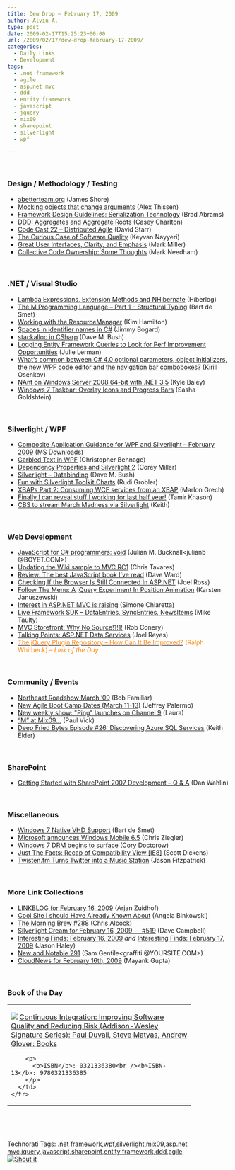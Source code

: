 ```yaml
---
title: Dew Drop – February 17, 2009
author: Alvin A.
type: post
date: 2009-02-17T15:25:23+00:00
url: /2009/02/17/dew-drop-february-17-2009/
categories:
  - Daily Links
  - Development
tags:
  - .net framework
  - agile
  - asp.net mvc
  - ddd
  - entity framework
  - javascript
  - jquery
  - mix09
  - sharepoint
  - silverlight
  - wpf

---
```

&#160;

### Design / Methodology / Testing

  * [abetterteam.org][1] (James Shore)
  * [Mocking objects that change arguments][2] (Alex Thissen)
  * [Framework Design Guidelines: Serialization Technology][3] (Brad Abrams)
  * [DDD: Aggregates and Aggregate Roots][4] (Casey Charlton)
  * [Code Cast 22 – Distributed Agile][5] (David Starr)
  * [The Curious Case of Software Quality][6] (Keyvan Nayyeri)
  * [Great User Interfaces, Clarity, and Emphasis][7] (Mark Miller)
  * [Collective Code Ownership: Some Thoughts][8] (Mark Needham)

&#160;

### .NET / Visual Studio

  * [Lambda Expressions, Extension Methods and NHibernate][9] (Hiberlog)
  * [The M Programming Language – Part 1 – Structural Typing][10] (Bart de Smet)
  * [Working with the ResourceManager][11] (Kim Hamilton)
  * [Spaces in identifier names in C#][12] (Jimmy Bogard)
  * [stackalloc in CSharp][13] (Dave M. Bush)
  * [Logging Entity Framework Queries to Look for Perf Improvement Opportunities][14] (Julie Lerman)
  * [What&#8217;s common between C# 4.0 optional parameters, object initializers, the new WPF code editor and the navigation bar comboboxes?][15] (Kirill Osenkov)
  * [NAnt on Windows Server 2008 64-bit with .NET 3.5][16] (Kyle Baley)
  * [Windows 7 Taskbar: Overlay Icons and Progress Bars][17] (Sasha Goldshtein)

&#160;

### Silverlight / WPF

  * [Composite Application Guidance for WPF and Silverlight &#8211; February 2009][18] (MS Downloads)
  * [Garbled Text in WPF][19] (Christopher Bennage)
  * [Dependency Properties and Silverlight 2][20] (Corey Miller)
  * [Silverlight &#8211; Databinding][21] (Dave M. Bush)
  * [Fun with Silverlight Toolkit Charts][22] (Rudi Grobler)
  * [XBAPs Part 2: Consuming WCF services from an XBAP][23] (Marlon Grech)
  * [Finally I can reveal stuff I working for last half year!][24] (Tamir Khason)
  * [CBS to stream March Madness via Silverlight][25] (Keith)

&#160;

### Web Development

  * [JavaScript for C# programmers: void][26] (Julian M. Bucknall<julianb @BOYET.COM>)
  * [Updating the Wiki sample to MVC RC1][27] (Chris Tavares)
  * [Review: The best JavaScript book I’ve read][28] (Dave Ward)
  * [Checking If the Browser Is Still Connected In ASP.NET][29] (Joel Ross)
  * [Follow The Menu: A jQuery Experiment In Position Animation][30] (Karsten Januszewski)
  * [Interest in ASP.NET MVC is raising][31] (Simone Chiaretta)
  * [Live Framework SDK – DataEntries, SyncEntries, NewsItems][32] (Mike Taulty)
  * [MVC Storefront: Why No Source!1!1!][33] (Rob Conery)
  * [Talking Points: ASP.NET Data Services][34] (Joel Reyes)
  * [<font color="#ff8000">The jQuery Plugin Repository &#8211; How Can It Be Improved?</font>][35] <font color="#ff8000">(Ralph Whitbeck)<em> – Link of the Day</em></font>

&#160;

### Community / Events

  * [Northeast Roadshow March &#8217;09][36] (Bob Familiar)
  * [New Agile Boot Camp Dates (March 11-13)][37] (Jeffrey Palermo)
  * [New weekly show: "Ping" launches on Channel 9][38] (Laura)
  * [“M” at Mix09…][39] (Paul Vick)
  * [Deep Fried Bytes Episode #26: Discovering Azure SQL Services][40] (Keith Elder)

&#160;

### SharePoint

  * [Getting Started with SharePoint 2007 Development – Q & A][41] (Dan Wahlin)

&#160;

### Miscellaneous

  * [Windows 7 Native VHD Support][42] (Bart de Smet)
  * [Microsoft announces Windows Mobile 6.5][43] (Chris Ziegler)
  * [Windows 7 DRM begins to surface][44] (Cory Doctorow)
  * [Just The Facts: Recap of Compatibility View [IE8]][45] (Scott Dickens)
  * [Twisten.fm Turns Twitter into a Music Station][46] (Jason Fitzpatrick)

&#160;

### More Link Collections

  * [LINKBLOG for February 16, 2009][47] (Arjan Zuidhof)
  * [Cool Site I should Have Already Known About][48] (Angela Binkowski)
  * [The Morning Brew #288][49] (Chris Alcock)
  * [Silverlight Cream for February 16, 2009 &#8212; #519][50] (Dave Campbell)
  * [Interesting Finds: February 16, 2009][51] _and_&#160;[Interesting Finds: February 17, 2009][52] (Jason Haley)
  * [New and Notable 291][53] (Sam Gentile<graffiti @YOURSITE.COM>)
  * [CloudNews for February 16th, 2009][54] (Mayank Gupta)

&#160;

### Book of the Day

<div style="padding-bottom: 0px; margin: 0px; padding-left: 0px; padding-right: 0px; display: inline; float: none; padding-top: 0px" id="scid:7dc1bd33-94bd-46fd-a20b-0131235bcd47:656af8c0-3719-423a-846f-92c72028fff8" class="wlWriterSmartContent">
  <table cellspacing="0" cellpadding="2" width="400" border="0" unselectable="on">
    <tr>
      <td valign="top" width="400">
        <p>
          <a title="Continuous Integration: Improving Software Quality and Reducing Risk (Addison-Wesley Signature Series): Paul Duvall, Steve Matyas, Andrew Glover: Books" href="http://www.amazon.com/exec/obidos/ASIN/0321336380/alvinashcraft-20"><img data-recalc-dims="1" decoding="async" src="https://i0.wp.com/images.amazon.com/images/P/0321336380.01.MZZZZZZZ.jpg?w=660" border="0" align="left" style="float:left" />Continuous Integration: Improving Software Quality and Reducing Risk (Addison-Wesley Signature Series): Paul Duvall, Steve Matyas, Andrew Glover: Books</a>
        </p>
        
        <p>
          <b>ISBN</b>: 0321336380<br /><b>ISBN-13</b>: 9780321336385
        </p>
      </td>
    </tr>
  </table>
</div>

&#160;

<div style="padding-bottom: 0px; margin: 0px; padding-left: 0px; padding-right: 0px; display: inline; float: none; padding-top: 0px" id="scid:C16BAC14-9A3D-4c50-9394-FBFEF7A93539:9bfe5f59-8d65-4276-be6f-82673f82e76c" class="wlWriterSmartContent">
  <!--dotnetkickit-->
</div>

&#160;

<div style="padding-bottom: 0px; margin: 0px; padding-left: 0px; padding-right: 0px; display: inline; float: none; padding-top: 0px" id="scid:0767317B-992E-4b12-91E0-4F059A8CECA8:2a1f8186-c3f9-4920-aab2-1950e73a1bd4" class="wlWriterSmartContent">
  Technorati Tags: <a href="http://technorati.com/tags/.net+framework" rel="tag">.net framework</a>,<a href="http://technorati.com/tags/wpf" rel="tag">wpf</a>,<a href="http://technorati.com/tags/silverlight" rel="tag">silverlight</a>,<a href="http://technorati.com/tags/mix09" rel="tag">mix09</a>,<a href="http://technorati.com/tags/asp.net+mvc" rel="tag">asp.net mvc</a>,<a href="http://technorati.com/tags/jquery" rel="tag">jquery</a>,<a href="http://technorati.com/tags/javascript" rel="tag">javascript</a>,<a href="http://technorati.com/tags/sharepoint" rel="tag">sharepoint</a>,<a href="http://technorati.com/tags/entity+framework" rel="tag">entity framework</a>,<a href="http://technorati.com/tags/ddd" rel="tag">ddd</a>,<a href="http://technorati.com/tags/agile" rel="tag">agile</a>
</div>

<div class="wlWriterHeaderFooter" style="margin:0px; padding:0px 0px 0px 0px;">
  <div class="shoutIt">
    <a rev="vote-for" href="http://dotnetshoutout.com/Submit?url=http%3a%2f%2fwww.alvinashcraft.com%2f2009%2f02%2f17%2fdew-drop-february-17-2009%2f&title=Dew+Drop+-+February+17%2c+2009"><img decoding="async" alt="Shout it" src="http://dotnetshoutout.com/image.axd?url=https://morningdew-bpc6g3a0fgaxdxcu.eastus2-01.azurewebsites.net/2009/02/17/dew-drop-february-17-2009/" style="border:0px" /></a>
  </div>
</div>

 [1]: http://jamesshore.com/Blog/abetterteam.html
 [2]: http://www.alexthissen.nl/blogs/main/archive/2009/02/16/mocking-objects-that-change-arguments.aspx
 [3]: http://blogs.msdn.com/brada/archive/2009/02/16/framework-design-guidelines-serialization-technology.aspx
 [4]: http://feeds.feedburner.com/~r/Devlicious/~3/540993224/ddd-aggregates-and-aggregate-roots.aspx
 [5]: http://www.pluralsight.com/community/blogs/starr/archive/2009/02/16/code-cast-22-distributed-agile.aspx
 [6]: http://feeds.dzone.com/~r/zones/dotnet/~3/540984697/curious-case-software-quality
 [7]: http://community.devexpress.com/blogs/markmiller/archive/2009/02/16/great-user-interfaces-clarity-and-emphasis.aspx
 [8]: http://feedproxy.google.com/~r/MarkNeedham/~3/0b_lIS6_-t8/
 [9]: http://hiberlog.wordpress.com/2009/02/16/lambda-expressions-extension-methods-and-nhibernate/
 [10]: http://community.bartdesmet.net/blogs/bart/archive/2009/02/16/the-m-programming-language-part-1-structural-typing.aspx
 [11]: http://blogs.msdn.com/bclteam/archive/2009/02/16/working-with-the-resourcemanager-kim-hamilton.aspx
 [12]: http://feedproxy.google.com/~r/LosTechies/~3/4784hGeD20Y/spaces-in-identifier-names-in-c.aspx
 [13]: http://blog.dmbcllc.com/2009/02/16/stackalloc-in-csharp/
 [14]: http://www.thedatafarm.com/blog/2009/02/16/LoggingEntityFrameworkQueriesToLookForPerfImprovementOpportunities.aspx
 [15]: http://blogs.msdn.com/kirillosenkov/archive/2009/02/16/what-s-common-between-c-4-0-optional-parameters-object-initializers-the-new-wpf-code-editor-and-the-navigation-bar-comboboxes.aspx
 [16]: http://feeds.feedburner.com/~r/CodeBetter/~3/541143791/nant-on-windows-server-2008-64-bit-with-net-3-5.aspx
 [17]: http://blogs.microsoft.co.il/blogs/sasha/archive/2009/02/16/windows-7-taskbar-overlay-icons-and-progress-bars.aspx
 [18]: http://feeds.feedburner.com/~r/MicrosoftDownloadCenter/~3/541311907/details.aspx
 [19]: http://feeds.feedburner.com/~r/Devlicious/~3/541242121/garbled-text-in-wpf.aspx
 [20]: http://www.coreysportfolio.com/post.aspx?id=fa36f998-7bf6-4b66-8eb1-fb4393b2b7bd
 [21]: http://blog.dmbcllc.com/2009/02/17/silverlight-databinding/
 [22]: http://dotnet.org.za/rudi/archive/2009/02/17/fun-with-silverlight-toolkit-charts.aspx
 [23]: http://marlongrech.wordpress.com/2009/02/16/xbaps-part-2-consuming-wcf-services-from-an-xbap/
 [24]: http://feedproxy.google.com/~r/microsft/~3/5CdyjHOszsw/
 [25]: http://blogs.msdn.com/publicsector/archive/2009/02/16/cbs-to-stream-march-madness-via-silverlight.aspx
 [26]: http://blog.boyet.com/blog/javascriptlessons/javascript-for-c-programmers-void/
 [27]: http://www.tavaresstudios.com/Blog/post.aspx?id=0d450d3c-7eb6-4625-b9f0-70ecba7b8a48
 [28]: http://feedproxy.google.com/~r/Encosia/~3/evklxgFCXEI/
 [29]: http://feeds.rosscode.com/~r/Rosscode/~3/Re8FQNmdC6c/index.php
 [30]: http://www.rhizohm.net//irhetoric/blog/87/default.aspx
 [31]: http://feedproxy.google.com/~r/Codeclimber/~3/jtrM9bFzSlc/interest-in-asp.net-mvc-is-raising.aspx
 [32]: http://mtaulty.com/CommunityServer/blogs/mike_taultys_blog/archive/2009/02/16/live-framework-sdk-dataentries-syncentries-newsitems.aspx
 [33]: http://feeds.feedburner.com/~r/wekeroad/EeKc/~3/541197911/
 [34]: http://blogs.msdn.com/publicsector/archive/2009/02/17/talking-points-asp-net-data-services.aspx
 [35]: http://ralphwhitbeck.com/2009/02/17/TheJQueryPluginRepositoryHowCanItBeImproved.aspx
 [36]: http://feeds.feedburner.com/~r/msdn/bobfamiliar/~3/541400605/northeast-roadshow-march-09.aspx
 [37]: http://feeds.feedburner.com/~r/jeffreypalermo/~3/541056769/
 [38]: http://on10.net/blogs/laura/New-weekly-show-Ping-launches-on-Channel-9/
 [39]: http://panopticoncentral.net/archive/2009/02/16/24811.aspx
 [40]: http://feedproxy.google.com/~r/keithelder/~3/PJvDRkMqaJY/deep-fried-bytes-episode-26-discovering-azure-sql-services.aspx
 [41]: http://weblogs.asp.net/dwahlin/archive/2009/02/16/getting-started-with-sharepoint-2007-development-q-amp-a.aspx
 [42]: http://community.bartdesmet.net/blogs/bart/archive/2009/02/17/windows-7-native-vhd-support.aspx
 [43]: http://www.engadget.com/2009/02/16/microsoft-announces-windows-mobile-6-5/
 [44]: http://feeds.feedburner.com/~r/boingboing/iBag/~3/541566141/windows-7-drm-begins.html
 [45]: http://blogs.msdn.com/ie/archive/2009/02/16/just-the-facts-recap-of-compatibility-view.aspx
 [46]: http://feeds.gawker.com/~r/lifehacker/full/~3/S-vxOkZ3WtM/twistenfm-turns-twitter-into-a-music-station
 [47]: http://feedproxy.google.com/~r/ArjansWorld/~3/w5kv196gvTY/
 [48]: http://blogs.msdn.com/angelab/archive/2009/02/16/cool-site-i-should-have-already-known-about.aspx
 [49]: http://feedproxy.google.com/~r/ReflectivePerspective/~3/kWiv74UfyPM/
 [50]: http://geekswithblogs.net/WynApseTechnicalMusings/archive/2009/02/16/129445.aspx
 [51]: http://jasonhaley.com/blog/archive/2009/02/16/142903.aspx
 [52]: http://jasonhaley.com/blog/archive/2009/02/17/142904.aspx
 [53]: http://feeds.feedburner.com/~r/SamGentile/~3/541106535/
 [54]: http://feedproxy.google.com/~r/CloudAve/~3/Z4Sln8CHyyA/cloudnews-for-february-16th-2009